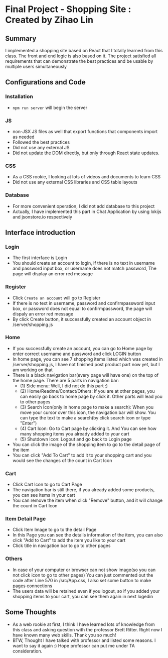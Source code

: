 # Final Project - Shopping Site : Created by Zihao Lin

## Summary
I implemented a shopping site based on React that I totally learned from this class. The front and end logic is also based on it. The project satisfied all requirements that can demonstrate the best practices and be usable by multiple users simultaneously

## Configurations and Code

### Installation
* `npm run server` will begin the server

### JS
* non-JSX JS files as well that export functions that components import as needed
* Followed the best practices
* Did not use any external JS
* Did not update the DOM directly, but only through React state updates.

### CSS
* As a CSS rookie, I looking at lots of videos and documents to learn CSS
* Did not use any external CSS libraries and CSS table layouts

### Database
* For more convenient operation, I did not add database to this project
* Actually, I have implemented this part in Chat Application by using lokijs and jsonstore.io respectively

## Interface introduction

### Login
* The first interface is Login
* You should create an account to login, if there is no text in username and password input box, or username does not match password, The page will display an error red message

### Register
* Click `Create an account` will go to Register
* If there is no text in username, password and confirmpassword input box, or password does not equal to confirmpassword, the page will dispaly an error red message
* By click Create button, it successfully created an account object in /server/shopping.js

### Home
* If you successfully create an account, you can go to Home page by enter correct username and password and click LOGIN button
* In home page, you can see 7 shopping items listed which was created in /server/shopping.js, I have not finished post product part now yet, but I am working on that
* There is a black navigation bar(every page will have one) on the top of the home page. There are 5 parts in navigation bar:
  * (1) Side menu: Well, I did not do this part :)
  * (2) Home/Readme/Contact/Others: If you are at other pages, you can easily go back to home page by click it. Other parts will       lead you to other pages
  * (3) Search Icon(only in home page to make a search): When you move your cursor over this icon, the navigation bar will show.       You can type the text to make a search(by click search icon or type "Enter")
  * (4) Cart Icon: Go to Cart page by clicking it. And You can see how many shopping items you already added to your cart
  * (5) Shutdown Icon: Logout and go back to Login page
* You can click the image of the shopping item to go to the detail page of the item
* You can click "Add To Cart" to add it to your shopping cart and you would see the changes of the count in Cart Icon

### Cart
* Click Cart Icon to go to Cart Page
* The navigation bar is still there, if you already added some products, you can see items in your cart
* You can remove the item when click "Remove" button, and it will change the count in Cart Icon

### Item Detail Page
* Click Item Image to go to the detail Page
* In this Page you can see the details information of the item, you can also click "Add to Cart" to add the item you like to your cart
* Click title in navigation bar to go to other pages
  
### Others
* In case of your computer or browser can not show image(so you can not click icon to go to other pages) You can just commented out the code after Line 570 in /src/App.css, I also set some button to make pages connections
* The users data will be retained even if you logout, so if you added your shopping items to your cart, you can see them again in next logedin


## Some Thoughts
* As a web rookie at first, I think I have learned lots of knowledge from this class and asking question with the professor Brett Ritter. Right now I have known many web skills. Thank you so much!
* BTW, Thought I have talked with professor and listed some reasons. I want to say it again :) Hope professor can put me under TA consideration.
